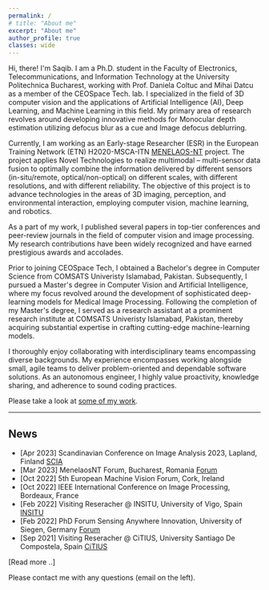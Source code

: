 ```yaml
---
permalink: /
# title: "About me"
excerpt: "About me"
author_profile: true
classes: wide
---
```


Hi, there! I'm Saqib. I am a Ph.D. student in the Faculty of Electronics, Telecommunications, and Information Technology at the University Politechnica Bucharest, working with Prof. Daniela Coltuc and Mihai Datcu as a member of the CEOSpace Tech. lab. 
I specialized in the field of 3D computer vision and the applications of Artificial Intelligence (AI), Deep Learning, and Machine Learning in this field. My primary area of research revolves around developing innovative methods for Monocular depth estimation utilizing defocus blur as a cue and Image defocus deblurring.


Currently, I am working as an Early-stage Researcher (ESR) in the European Training Network (ETN) H2020-MSCA-ITN [MENELAOS-NT](https://www.menelaos-nt.eu/) project. The project applies Novel Technologies to realize multimodal – multi-sensor data fusion to optimally combine the information delivered by different sensors (in-situ/remote, optical/non-optical) on different scales, with different resolutions, and with different reliability. The objective of this project is to advance technologies in the areas of 3D imaging, perception, and environmental interaction, employing computer vision, machine learning, and robotics.

As a part of my work, I published several papers in top-tier conferences and peer-review journals in the field of computer vision and image processing. My research contributions have been widely recognized and have earned prestigious awards and accolades.

Prior to joining CEOSpace Tech, I obtained a Bachelor's degree in Computer Science from COMSATS Univeristy Islamabad, Pakistan. Subsequently, I pursued a Master's degree in Computer Vision and Artificial Intelligence, where my focus revolved around the development of sophisticated deep-learning models for Medical Image Processing. Following the completion of my Master's degree, I served as a research assistant at a prominent research institute at COMSATS Univeristy Islamabad, Pakistan, thereby acquiring substantial expertise in crafting cutting-edge machine-learning models.

I thoroughly enjoy collaborating with interdisciplinary teams encompassing diverse backgrounds. My experience encompasses working alongside small, agile teams to deliver problem-oriented and dependable software solutions. As an autonomous engineer, I highly value proactivity, knowledge sharing, and adherence to sound coding practices.

Please take a look at [some of my work](/work).

---

## News
- [Apr 2023] Scandinavian Conference on Image Analysis 2023, Lapland, Finland [SCIA](https://sites.google.com/view/scia2023)
- [Mar 2023] MenelaosNT Forum, Bucharest, Romania [Forum](https://andrei2407.github.io/menelaos_nt_forum_bucharest/)
- [Oct 2022] 5th European Machine Vision Forum, Cork, Ireland
- [Oct 2022] IEEE International Conference on Image Processing, Bordeaux, France
- [Feb 2022] Visiting Reseracher @ INSITU, University of Vigo, Spain [INSITU](https://ingenieriainsitu.com/en/)
- [Feb 2022] PhD Forum Sensing Anywhere Innovation, University of Siegen, Germany [Forum](http://phdforum.zess.uni-siegen.de/)
- [Sep 2021] Visiting Reseracher @ CiTIUS, University Santiago De Compostela, Spain [CiTIUS](https://citius.gal/)


[Read more ..]

Please contact me with any questions (email on the left).
